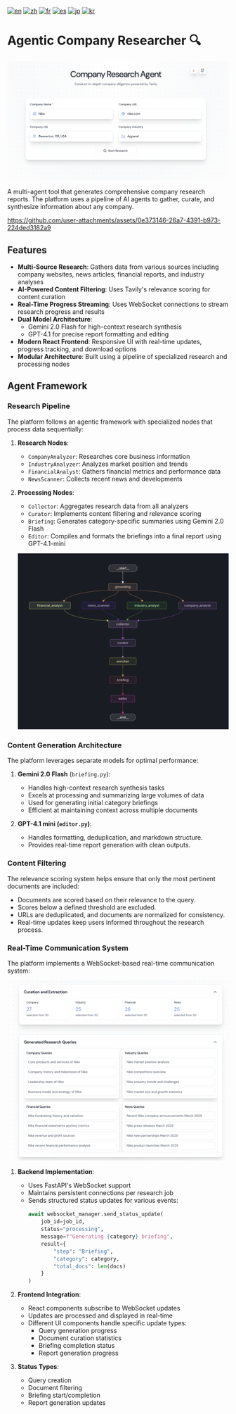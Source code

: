  [![en](https://img.shields.io/badge/lang-en-red.svg)](https://github.com/pogjester/company-research-agent/blob/main/README.md)
[![zh](https://img.shields.io/badge/lang-zh-green.svg)](https://github.com/pogjester/company-research-agent/blob/main/README.zh.md)
[![fr](https://img.shields.io/badge/lang-fr-blue.svg)](https://github.com/pogjester/company-research-agent/blob/main/README.fr.md)
[![es](https://img.shields.io/badge/lang-es-yellow.svg)](https://github.com/pogjester/company-research-agent/blob/main/README.es.md)
[![jp](https://img.shields.io/badge/lang-jp-orange.svg)](https://github.com/pogjester/company-research-agent/blob/main/README.jp.md)
[![kr](https://img.shields.io/badge/lang-ko-purple.svg)](https://github.com/pogjester/company-research-agent/blob/main/README.kr.md)


# Agentic Company Researcher 🔍

![web ui](<static/ui-1.png>)

A multi-agent tool that generates comprehensive company research reports. The platform uses a pipeline of AI agents to gather, curate, and synthesize information about any company.


https://github.com/user-attachments/assets/0e373146-26a7-4391-b973-224ded3182a9

## Features

- **Multi-Source Research**: Gathers data from various sources including company websites, news articles, financial reports, and industry analyses
- **AI-Powered Content Filtering**: Uses Tavily's relevance scoring for content curation
- **Real-Time Progress Streaming**: Uses WebSocket connections to stream research progress and results
- **Dual Model Architecture**:
  - Gemini 2.0 Flash for high-context research synthesis
  - GPT-4.1 for precise report formatting and editing
- **Modern React Frontend**: Responsive UI with real-time updates, progress tracking, and download options
- **Modular Architecture**: Built using a pipeline of specialized research and processing nodes

## Agent Framework

### Research Pipeline

The platform follows an agentic framework with specialized nodes that process data sequentially:

1. **Research Nodes**:
   - `CompanyAnalyzer`: Researches core business information
   - `IndustryAnalyzer`: Analyzes market position and trends
   - `FinancialAnalyst`: Gathers financial metrics and performance data
   - `NewsScanner`: Collects recent news and developments

2. **Processing Nodes**:
   - `Collector`: Aggregates research data from all analyzers
   - `Curator`: Implements content filtering and relevance scoring
   - `Briefing`: Generates category-specific summaries using Gemini 2.0 Flash
   - `Editor`: Compiles and formats the briefings into a final report using GPT-4.1-mini

   ![web ui](<static/agent-flow.png>)

### Content Generation Architecture

The platform leverages separate models for optimal performance:

1. **Gemini 2.0 Flash** (`briefing.py`):
   - Handles high-context research synthesis tasks
   - Excels at processing and summarizing large volumes of data
   - Used for generating initial category briefings
   - Efficient at maintaining context across multiple documents

2. **GPT-4.1 mini (`editor.py`)**:
   - Handles formatting, deduplication, and markdown structure.
   - Provides real-time report generation with clean outputs.

### Content Filtering

The relevance scoring system helps ensure that only the most pertinent documents are included:

- Documents are scored based on their relevance to the query.
- Scores below a defined threshold are excluded.
- URLs are deduplicated, and documents are normalized for consistency.
- Real-time updates keep users informed throughout the research process.

### Real-Time Communication System

The platform implements a WebSocket-based real-time communication system:

![web ui](<static/ui-2.png>)

1. **Backend Implementation**:
   - Uses FastAPI's WebSocket support
   - Maintains persistent connections per research job
   - Sends structured status updates for various events:
     ```python
     await websocket_manager.send_status_update(
         job_id=job_id,
         status="processing",
         message=f"Generating {category} briefing",
         result={
             "step": "Briefing",
             "category": category,
             "total_docs": len(docs)
         }
     )
     ```

2. **Frontend Integration**:
   - React components subscribe to WebSocket updates
   - Updates are processed and displayed in real-time
   - Different UI components handle specific update types:
     - Query generation progress
     - Document curation statistics
     - Briefing completion status
     - Report generation progress

3. **Status Types**:
   - Query creation
   - Document filtering
   - Briefing start/completion
   - Report generation updates


